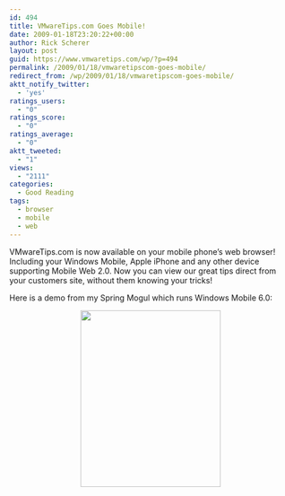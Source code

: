 ```yaml
---
id: 494
title: VMwareTips.com Goes Mobile!
date: 2009-01-18T23:20:22+00:00
author: Rick Scherer
layout: post
guid: https://www.vmwaretips.com/wp/?p=494
permalink: /2009/01/18/vmwaretipscom-goes-mobile/
redirect_from: /wp/2009/01/18/vmwaretipscom-goes-mobile/
aktt_notify_twitter:
  - 'yes'
ratings_users:
  - "0"
ratings_score:
  - "0"
ratings_average:
  - "0"
aktt_tweeted:
  - "1"
views:
  - "2111"
categories:
  - Good Reading
tags:
  - browser
  - mobile
  - web
---
```

VMwareTips.com is now available on your mobile phone&#8217;s web browser! Including your Windows Mobile, Apple iPhone and any other device supporting Mobile Web 2.0. Now you can view our great tips direct from your customers site, without them knowing your tricks!

Here is a demo from my Spring Mogul which runs Windows Mobile 6.0:

<p style="text-align: center;">
  <a href="https://www.vmwaretips.com/wp/wp-content/uploads/2009/01/vmwtipmob.jpg"><img class="aligncenter size-full wp-image-495" title="vmwtipmob" src="https://www.vmwaretips.com/wp/wp-content/uploads/2009/01/vmwtipmob.jpg" alt="" width="250" height="315" srcset="https://www.vmwaretips.com/wp/wp-content/uploads/2009/01/vmwtipmob.jpg 336w, https://www.vmwaretips.com/wp/wp-content/uploads/2009/01/vmwtipmob-237x300.jpg 237w" sizes="(max-width: 250px) 100vw, 250px" /></a>
</p>
